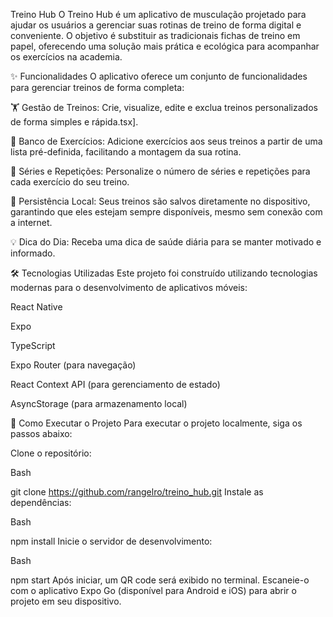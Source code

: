 Treino Hub
O Treino Hub é um aplicativo de musculação projetado para ajudar os usuários a gerenciar suas rotinas de treino de forma digital e conveniente. O objetivo é substituir as tradicionais fichas de treino em papel, oferecendo uma solução mais prática e ecológica para acompanhar os exercícios na academia.

✨ Funcionalidades
O aplicativo oferece um conjunto de funcionalidades para gerenciar treinos de forma completa:

🏋️ Gestão de Treinos: Crie, visualize, edite e exclua treinos personalizados de forma simples e rápida.tsx].

💪 Banco de Exercícios: Adicione exercícios aos seus treinos a partir de uma lista pré-definida, facilitando a montagem da sua rotina.

🔄 Séries e Repetições: Personalize o número de séries e repetições para cada exercício do seu treino.

💾 Persistência Local: Seus treinos são salvos diretamente no dispositivo, garantindo que eles estejam sempre disponíveis, mesmo sem conexão com a internet.

💡 Dica do Dia: Receba uma dica de saúde diária para se manter motivado e informado.

🛠️ Tecnologias Utilizadas
Este projeto foi construído utilizando tecnologias modernas para o desenvolvimento de aplicativos móveis:

React Native

Expo

TypeScript

Expo Router (para navegação)

React Context API (para gerenciamento de estado)

AsyncStorage (para armazenamento local)

🚀 Como Executar o Projeto
Para executar o projeto localmente, siga os passos abaixo:

Clone o repositório:

Bash

git clone https://github.com/rangelro/treino_hub.git
Instale as dependências:

Bash

npm install
Inicie o servidor de desenvolvimento:

Bash

npm start
Após iniciar, um QR code será exibido no terminal. Escaneie-o com o aplicativo Expo Go (disponível para Android e iOS) para abrir o projeto em seu dispositivo.
